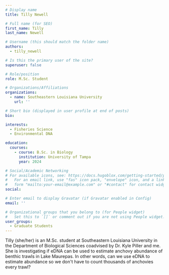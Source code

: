 ```yaml
---
# Display name
title: Tilly Newell

# Full name (for SEO)
first_name: Tilly
last_name: Newell

# Username (this should match the folder name)
authors:
  - tilly_newell

# Is this the primary user of the site?
superuser: false

# Role/position
role: M.Sc. Student

# Organizations/Affiliations
organizations:
  - name: Southeastern Louisiana University
    url: ''

# Short bio (displayed in user profile at end of posts)
bio: 

interests:
  - Fisheries Science
  - Environmental DNA

education:
  courses:
    - course: B.Sc. in Biology
      institution: University of Tampa
      year: 2024

# Social/Academic Networking
# For available icons, see: https://docs.hugoblox.com/getting-started/page-builder/#icons
#   For an email link, use "fas" icon pack, "envelope" icon, and a link in the
#   form "mailto:your-email@example.com" or "#contact" for contact widget.
social:

# Enter email to display Gravatar (if Gravatar enabled in Config)
email: ''

# Organizational groups that you belong to (for People widget)
#   Set this to `[]` or comment out if you are not using People widget.
user_groups:
  - Graduate Students
---
```


Tilly (she/her) is an M.Sc. student at Southeastern Louisiana University in the Department of Biological Sciences coadvised by Dr. Kyle Piller and me. She is investigating if eDNA can be used to estimate anchovy abundance of benthic trawls in Lake Maurepas. In other words, can we use eDNA to estimate abundance so we don't have to count thousands of anchovies every trawl?